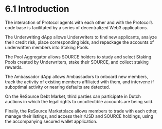 # 6.1 Introduction


The interaction of Protocol agents with each other and with the Protocol’s code base is facilitated by a series of decentralized Web3 applications.

The Underwriting dApp allows Underwriters to find new applicants, analyze their credit risk, place corresponding bids, and repackage the accounts of underwritten members into Staking Pools.

The Pool Aggregator allows SOURCE holders to study and select Staking Pools created by Underwriters, stake their SOURCE, and collect staking rewards.

The Ambassador dApp allows Ambassadors to onboard new members, track the activity of existing members affiliated with them, and intervene if suboptimal activity or nearing defaults are detected.

On the ReSource Debt Market, third parties can participate in Dutch auctions in which the legal rights to uncollectible accounts are being sold.

Finally, the ReSource Marketplace allows members to trade with each other, manage their listings, and access their rUSD and SOURCE holdings, using the accompanying secured wallet application.

&#x20;
